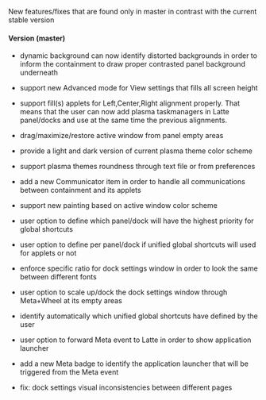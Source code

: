 New features/fixes that are found only in master in contrast with the current stable version

#### Version (master)

* dynamic background can now identify distorted backgrounds in order to inform the containment
to draw proper contrasted panel background underneath
* support new Advanced mode for View settings that fills all screen height
* support fill(s) applets for Left,Center,Right alignment properly. That means that the user can now add plasma taskmanagers in Latte panel/docks and use at the same time the previous alignments.
* drag/maximize/restore active window from panel empty areas
* provide a light and dark version of current plasma theme color scheme
* support plasma themes roundness through text file or from preferences
* add a new Communicator item in order to handle all communications between containment and its applets
* support new painting based on active window color scheme
* user option to define which panel/dock will have the highest priority for global shortcuts
* user option to define per panel/dock if unified global shortcuts will used for applets or not
* enforce specific ratio for dock settings window in order to look the same between different fonts
* user option to scale up/dock the dock settings window through Meta+Wheel at its empty areas
* identify automatically which unified global shortcuts have defined by the user
* user option to forward Meta event to Latte in order to show application launcher
* add a new Meta badge to identify the application launcher that will be triggered from the Meta event

* fix: dock settings visual inconsistencies between different pages
